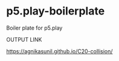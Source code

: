 # p5.play-boilerplate
Boiler plate for p5.play

OUTPUT LINK


https://agnikasunil.github.io/C20-collision/
